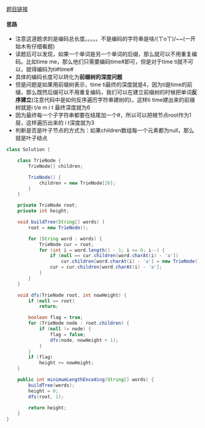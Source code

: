 [题目链接](https://leetcode-cn.com/problems/iSwD2y/)

#### 思路
+ 注意这道题求的是编码总长度。。。。。不是编码的字符串是啥/(ㄒoㄒ)/~~(一开始木有仔细看题)
+ 读题后可以发现，如果一个单词是另一个单词的后缀，那么就可以不用重复编码。比如time me，那么他们只需要编码time#即可，但是对于time ti就不可以，就得编码为ti#time#
+ 具体的编码长度可以转化为**前缀树的深度问题**
+ 但是问题是如果用前缀树表示，time ti最终的深度就是4，因为ti是time的前缀，那么既然后缀可以不用重复编码，我们可以在建立前缀树的时候把单词**反序建立**(注意代码中是如何反序遍历字符串建树的)，这样ti time建出来的前缀树就是i t/e m i t 最终深度就为6
+ 因为最终每一个子字符串都要在结尾加一个#，所以可以把根节点root作为1层，这样遍历出来的 i t深度就为3
+ 判断是否是叶子节点的方式为：如果children数组每一个元素都为null，那么就是叶子结点

```java
class Solution {

    class TrieNode {
        TrieNode[] children;

        TrieNode() {
            children = new TrieNode[26];
        }
    }

    private TrieNode root;
    private int height;

    void buildTree(String[] words) {
        root = new TrieNode();

        for (String word : words) {
            TrieNode cur = root;
            for (int i = word.length() - 1; i >= 0; i--) {
                if (null == cur.children[word.charAt(i) - 'a'])
                    cur.children[word.charAt(i) - 'a'] = new TrieNode();
                cur = cur.children[word.charAt(i) - 'a'];
            }
        }
    }

    void dfs(TrieNode root, int nowHeight) {
        if (null == root)
            return;

        boolean flag = true;
        for (TrieNode node : root.children) {
            if (null != node) {
                flag = false;
                dfs(node, nowHeight + 1);
            }
        }
        if (flag)
            height += nowHeight;
    }

    public int minimumLengthEncoding(String[] words) {
        buildTree(words);
        height = 0;
        dfs(root, 1);
        
        return height;
    }
}
```
